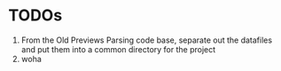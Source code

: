 # TODOs
1. From the Old Previews Parsing code base, separate out the datafiles and put them into a common directory for the project
2. woha

